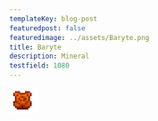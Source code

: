 ```yaml
---
templateKey: blog-post
featuredpost: false
featuredimage: ../assets/Baryte.png
title: Baryte
description: Mineral
testfield: 1080
---
```

![Baryte](../assets/Baryte.png)